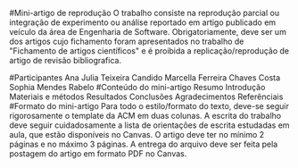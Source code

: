 #Mini-artigo de reprodução
O trabalho consiste na reprodução parcial ou integração de experimento ou análise reportado em artigo publicado em veículo da área de Engenharia de Software. Obrigatoriamente, deve ser um dos artigos cujo fichamento foram apresentados no trabalho de "Fichamento de artigos científicos" e é proibida a replicação/reprodução de artigo de revisão bibliografica.

#Participantes
Ana Julia Teixeira Candido
Marcella Ferreira Chaves Costa
Sophia Mendes Rabelo
#Conteúdo do mini-artigo
Resumo
Introdução
Materiais e métodos
Resultados
Conclusões
Agradecimentos
Referênciais
#Formato do mini-artigo
Para todo o estilo/formato do texto, deve-se seguir rigorosamente o template da ACM em duas colunas.
A escrita do trabalho deve seguir cuidadosamente a lista de orientações de escrita estudadas em aula, que estão disponíveis no Canvas.
O artigo deve ter no mínimo 2 páginas e no máximo 3 páginas. A entrega do arquivo deve ser feita pela postagem do artigo em formato PDF no Canvas.
